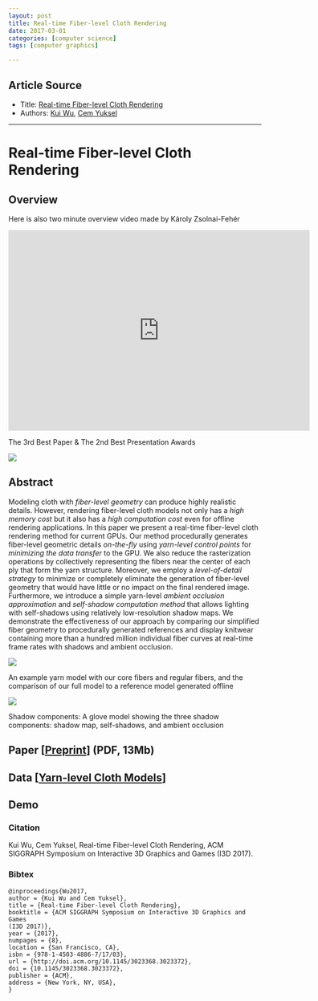 ```yaml
---
layout: post
title: Real-time Fiber-level Cloth Rendering
date: 2017-03-01
categories: [computer science]
tags: [computer graphics]

---
```



## Article Source

* Title: [Real-time Fiber-level Cloth Rendering](http://www.cs.utah.edu/~kwu/rtfr.html)
* Authors: [Kui Wu](http://www.cs.utah.edu/~kwu/), [Cem Yuksel](http://www.cemyuksel.com/)

-----

Real-time Fiber-level Cloth Rendering
=====================================

## Overview

Here is also two minute overview video made by Károly Zsolnai-Fehér

<iframe width="600" height="400" src="https://www.youtube.com/embed/JzOc_NNY_zY" frameborder="0" allowfullscreen></iframe>

The 3rd Best Paper & The 2nd Best Presentation Awards

![](http://www.cs.utah.edu/~kwu/rtfr.png)

## Abstract

Modeling cloth with *fiber-level geometry* can produce highly realistic
details. However, rendering fiber-level cloth models not only has a *high
memory cost* but it also has a *high computation cost* even for offline
rendering applications. In this paper we present a real-time fiber-level
cloth rendering method for current GPUs. Our method procedurally
generates fiber-level geometric details *on-the-fly* using *yarn-level
control points* for *minimizing the data transfer* to the GPU. We also
reduce the rasterization operations by collectively representing the
fibers near the center of each ply that form the yarn structure.
Moreover, we employ a *level-of-detail strategy* to minimize or completely
eliminate the generation of fiber-level geometry that would have little
or no impact on the final rendered image. Furthermore, we introduce a
simple yarn-level *ambient occlusion approximation* and *self-shadow
computation method* that allows lighting with self-shadows using
relatively low-resolution shadow maps. We demonstrate the effectiveness
of our approach by comparing our simplified fiber geometry to
procedurally generated references and display knitwear containing more
than a hundred million individual fiber curves at real-time frame rates
with shadows and ambient occlusion.

![](http://www.cs.utah.edu/~kwu/fiber_combine.png)

An example yarn model with our core fibers and regular fibers, and the
comparison of our full model to a reference model generated offline

![](http://www.cs.utah.edu/~kwu/shadow_component.png)

Shadow components: A glove model showing the three shadow components:
shadow map, self-shadows, and ambient occlusion

## Paper [[**Preprint**](http://www.cs.utah.edu/~kwu/rtfr.pdf)] (PDF, 13Mb) 

## Data [[**Yarn-level Cloth Models**](http://www.cemyuksel.com/research/yarnmodels/)] 

## Demo

### Citation 

Kui Wu, Cem Yuksel, Real-time Fiber-level Cloth Rendering, ACM SIGGRAPH
Symposium on Interactive 3D Graphics and Games (I3D 2017).

### Bibtex 

```
@inproceedings{Wu2017,
author = {Kui Wu and Cem Yuksel},
title = {Real-time Fiber-level Cloth Rendering},
booktitle = {ACM SIGGRAPH Symposium on Interactive 3D Graphics and Games
(I3D 2017)},
year = {2017},
numpages = {8},
location = {San Francisco, CA},
isbn = {978-1-4503-4886-7/17/03},
url = {http://doi.acm.org/10.1145/3023368.3023372},
doi = {10.1145/3023368.3023372},
publisher = {ACM},
address = {New York, NY, USA},
}
```

